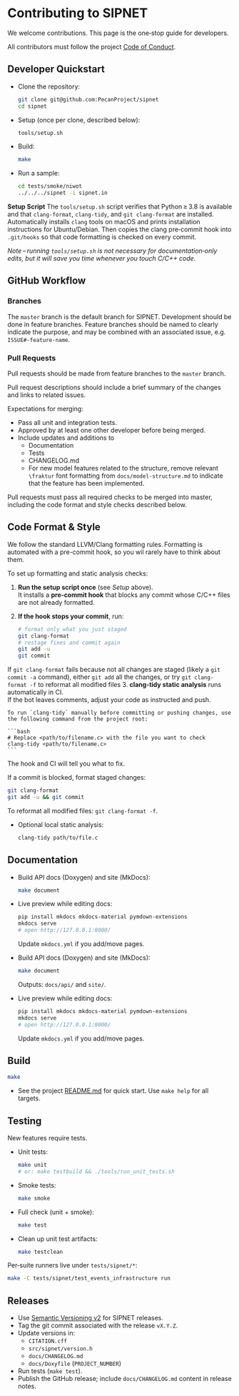 # Contributing to SIPNET

We welcome contributions. This page is the one‑stop guide for developers.

All contributors must follow the project [Code of Conduct](CODE_OF_CONDUCT.md).

## Developer Quickstart

- Clone the repository:
   ```bash
   git clone git@github.com:PecanProject/sipnet
   cd sipnet
   ```
- Setup (once per clone, described below):
  ```bash
  tools/setup.sh
  ```
- Build:
  ```bash
  make
  ```
- Run a sample:
  ```bash
  cd tests/smoke/niwot
  ../../../sipnet -i sipnet.in
  ```

**Setup Script** The `tools/setup.sh` script verifies that Python ≥ 3.8 is available and that `clang-format`, `clang-tidy`, and `git clang-format` are installed. Automatically installs `clang` tools on macOS and prints installation instructions for Ubuntu/Debian. Then copies the clang pre‑commit hook into `.git/hooks` so that code formatting is checked on every commit.

_Note – running `tools/setup.sh`  is not necessary for documentation‑only edits,
but it will save you time whenever you touch C/C++ code._
## GitHub Workflow

### Branches

The `master` branch is the default branch for SIPNET. Development should be done in feature branches. Feature branches should be named to clearly indicate the purpose, and may be combined with an associated issue, e.g. `ISSUE#-feature-name`.

### Pull Requests

Pull requests should be made from feature branches to the `master` branch. 

Pull request descriptions should include a brief summary of the changes and links to related issues. 

Expectations for merging:
- Pass all unit and integration tests. 
- Approved by at least one other developer before being merged.
- Include updates and additions to 
  - Documentation
  - Tests
  - CHANGELOG.md
  - For new model features related to the structure, remove relevant `\fraktur` font formatting from `docs/model-structure.md` to indicate that the feature has been implemented.

Pull requests must pass all required checks to be merged into master, including the code format and style checks described below.
  
## Code Format & Style

We follow the standard LLVM/Clang formatting rules. Formatting is automated with a pre-commit hook, so you wil rarely have to think about them.

To set up formatting and static analysis checks:

1. **Run the setup script once** (see *Setup* above).  
   It installs a **pre‑commit hook** that blocks any commit whose C/C++
   files are not already formatted.

2. **If the hook stops your commit**, run:
   ```bash
   # format only what you just staged
   git clang-format
   # restage fixes and commit again
   git add -u
   git commit
   ```
If `git clang-format` fails because not all changes are staged (likely a `git commit -a` command), either `git add` all the changes, or try `git clang-format -f` to reformat all modified files
3. **clang‑tidy static analysis** runs automatically in CI.  
    If the bot leaves comments, adjust your code as instructed and push.

    To run `clang-tidy` manually before committing or pushing changes, use the following command from the project root:
    
    ```bash
    # Replace <path/to/filename.c> with the file you want to check
    clang-tidy <path/to/filename.c>
    ```
    
The hook and CI will tell you what to fix.

If a commit is blocked, format staged changes:
  ```bash
  git clang-format
  git add -u && git commit
  ```
  To reformat all modified files: `git clang-format -f`.
- Optional local static analysis:
  ```bash
  clang-tidy path/to/file.c
  ```


## Documentation

- Build API docs (Doxygen) and site (MkDocs):
  ```bash
  make document
  ```
- Live preview while editing docs:
  ```bash
  pip install mkdocs mkdocs-material pymdown-extensions
  mkdocs serve
  # open http://127.0.0.1:8000/
  ```
  Update `mkdocs.yml` if you add/move pages.

- Build API docs (Doxygen) and site (MkDocs):
  ```bash
  make document
  ```
  Outputs: `docs/api/` and `site/`.
- Live preview while editing docs:
  ```bash
  pip install mkdocs mkdocs-material pymdown-extensions
  mkdocs serve
  # open http://127.0.0.1:8000/
  ```
  Update `mkdocs.yml` if you add/move pages.

## Build

```bash
make
```

- See the project [README.md](README.md) for quick start. Use `make help` for all targets.


## Testing

New features require tests.

- Unit tests:
  ```bash
  make unit
  # or: make testbuild && ./tools/run_unit_tests.sh
  ```
- Smoke tests:
  ```bash
  make smoke
  ```
- Full check (unit + smoke):
  ```bash
  make test
  ```

- Clean up unit test artifacts:
  ```bash
  make testclean
  ```

Per‑suite runners live under `tests/sipnet/*`:
```bash
make -C tests/sipnet/test_events_infrastructure run
```

## Releases

- Use [Semantic Versioning v2](https://semver.org/) for SIPNET releases. 
- Tag the git commit associated with the release `vX.Y.Z`.
- Update versions in:
  - `CITATION.cff`
  - `src/sipnet/version.h`
  - `docs/CHANGELOG.md`
  - `docs/Doxyfile` (`PROJECT_NUMBER`)
- Run tests (`make test`).
- Publish the GitHub release; include `docs/CHANGELOG.md` content in release notes.
